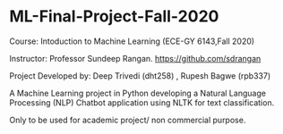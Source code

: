 # ML-Final-Project-Fall-2020
Course: Intoduction to Machine Learning (ECE-GY 6143,Fall 2020)

Instructor: Professor Sundeep Rangan. https://github.com/sdrangan

Project Developed by: Deep Trivedi (dht258) , Rupesh Bagwe (rpb337)

A Machine Learning project in Python developing a Natural Language Processing (NLP) Chatbot application using NLTK for text classification. 

Only to be used for academic project/ non commercial purpose.

